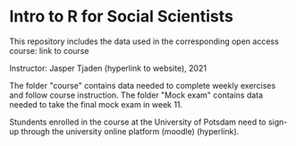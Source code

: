 # Intro to R for Social Scientists

This repository includes the data used in the corresponding open access course: link to course

Instructor: Jasper Tjaden (hyperlink to website), 2021


The folder "course" contains data needed to complete weekly exercises and follow course instruction.
The folder "Mock exam" contains data needed to take the final mock exam in week 11. 

Stundents enrolled in the course at the University of Potsdam need to sign-up through the university online platform (moodle) (hyperlink). 
